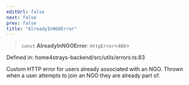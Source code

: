 ```yaml
---
editUrl: false
next: false
prev: false
title: "AlreadyInNGOError"
---
```


> `const` **AlreadyInNGOError**: `HttpError`\<`400`\>

Defined in: home4strays-backend/src/utils/errors.ts:83

Custom HTTP error for users already associated with an NGO.
Thrown when a user attempts to join an NGO they are already part of.
